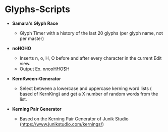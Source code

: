 # Glyphs-Scripts

- **Samara's Glyph Race**
  - Glyph Timer with a history of the last 20 glyphs (per glyph name, not per master)
 
- **noHOHO**
  - Inserts n, o, H, O before and after every character in the current Edit view.
  - Output Ex. n$n$o$o$H$H$O$H

- **KernKween-Generator**
  - Select between a lowercase and uppercase kerning word lists ( based of KernKing) and get a X number of random words from the list.

- **Kerning Pair Generator**
  - Based on the Kerning Pair Generator of Junik Studio (https://www.junikstudio.com/kernings/)


